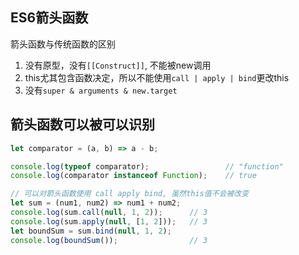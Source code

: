 
## ES6箭头函数
箭头函数与传统函数的区别
1. 没有原型，没有`[[Construct]]`, 不能被new调用
2. this尤其包含函数决定，所以不能使用`call | apply | bind`更改this
3. 没有`super & arguments & new.target`

## 箭头函数可以被可以识别
```js
let comparator = (a, b) => a - b;

console.log(typeof comparator);                 // "function"
console.log(comparator instanceof Function);    // true

// 可以对箭头函数使用 call apply bind, 虽然this值不会被改变
let sum = (num1, num2) => num1 + num2;
console.log(sum.call(null, 1, 2));      // 3
console.log(sum.apply(null, [1, 2]));   // 3
let boundSum = sum.bind(null, 1, 2);
console.log(boundSum());                // 3
```